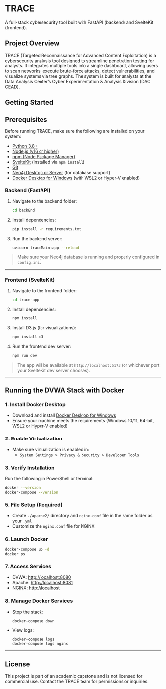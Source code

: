 
# TRACE

A full-stack cybersecurity tool built with FastAPI (backend) and SvelteKit (frontend).

## Project Overview

TRACE (Targeted Reconnaissance for Advanced Content Exploitation) is a cybersecurity analysis tool designed to streamline penetration testing for analysts. It integrates multiple tools into a single dashboard, allowing users to scan networks, execute brute-force attacks, detect vulnerabilities, and visualize systems via tree graphs. The system is built for analysts at the Data Analysis Center’s Cyber Experimentation & Analysis Division (DAC CEAD).

## Getting Started

## Prerequisites

Before running TRACE, make sure the following are installed on your system:

- [Python 3.8+](https://www.python.org/downloads/)
- [Node.js (v16 or higher)](https://nodejs.org/)
- [npm (Node Package Manager)](https://www.npmjs.com/)
- [SvelteKit](https://kit.svelte.dev/docs/installation) (installed via `npm install`)
- [Git](https://git-scm.com/)
- [Neo4j Desktop or Server](https://neo4j.com/download/) (for database support)
- [Docker Desktop for Windows](https://www.docker.com/products/docker-desktop) (with WSL2 or Hyper-V enabled)

### Backend (FastAPI)

1. Navigate to the backend folder:
   ```bash
   cd backEnd
   ```

2. Install dependencies:
   ```bash
   pip install -r requirements.txt
   ```

3. Run the backend server:
   ```bash
   uvicorn traceMain:app --reload
   ```

> Make sure your Neo4j database is running and properly configured in `config.ini`.

---

### Frontend (SvelteKit)

1. Navigate to the frontend folder:
   ```bash
   cd trace-app
   ```

2. Install dependencies:
   ```bash
   npm install
   ```

3. Install D3.js (for visualizations):
   ```bash
   npm install d3
   ```

4. Run the frontend dev server:
   ```bash
   npm run dev
   ```

> The app will be available at `http://localhost:5173` (or whichever port your SvelteKit dev server chooses).

---

## Running the DVWA Stack with Docker

### 1. Install Docker Desktop

- Download and install [Docker Desktop for Windows](https://www.docker.com/products/docker-desktop)
- Ensure your machine meets the requirements (Windows 10/11, 64-bit, WSL2 or Hyper-V enabled)

### 2. Enable Virtualization

- Make sure virtualization is enabled in:
  - `System Settings > Privacy & Security > Developer Tools`

### 3. Verify Installation

Run the following in PowerShell or terminal:
```bash
docker --version
docker-compose --version
```

### 5. File Setup (Required)

- Create `./apache2/` directory and `nginx.conf` file in the same folder as your `.yml`
- Customize the `nginx.conf` file for NGINX

### 6. Launch Docker

```bash
docker-compose up -d
docker ps
```

### 7. Access Services

- DVWA: [http://localhost:8080](http://localhost:8080)
- Apache: [http://localhost:8081](http://localhost:8081)
- NGINX: [http://localhost](http://localhost)

### 8. Manage Docker Services

- Stop the stack:
  ```bash
  docker-compose down
  ```

- View logs:
  ```bash
  docker-compose logs
  docker-compose logs nginx
  ```

---

## License

This project is part of an academic capstone and is not licensed for commercial use. Contact the TRACE team for permissions or inquiries.
